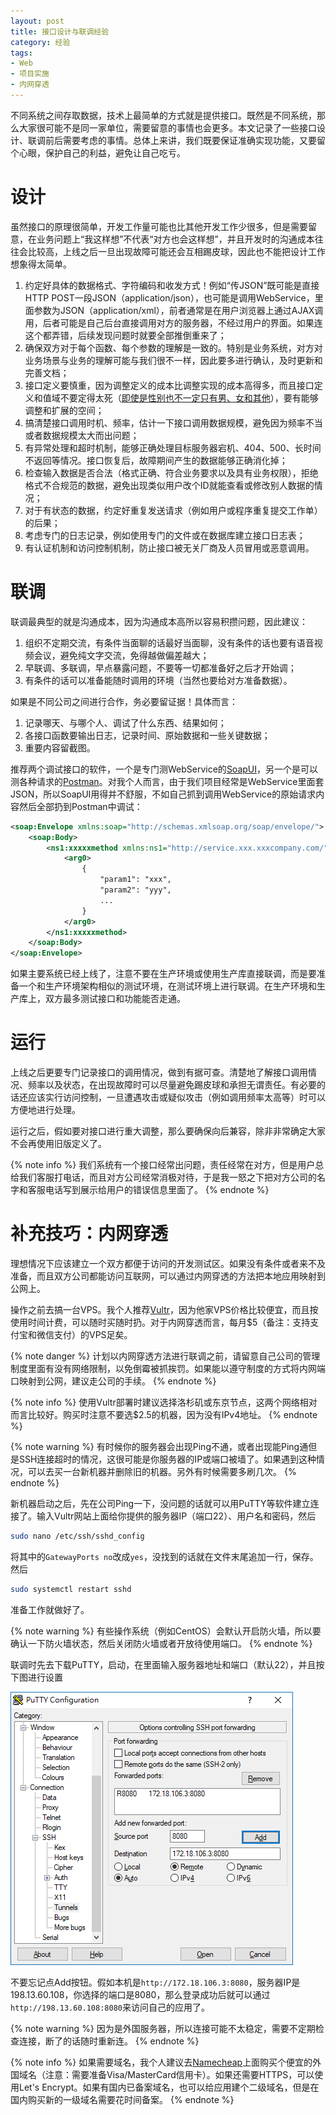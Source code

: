 ```yaml
---
layout: post
title: 接口设计与联调经验
category: 经验
tags: 
- Web
- 项目实施
- 内网穿透
---
```

不同系统之间存取数据，技术上最简单的方式就是提供接口。既然是不同系统，那么大家很可能不是同一家单位，需要留意的事情也会更多。本文记录了一些接口设计、联调前后需要考虑的事情。总体上来讲，我们既要保证准确实现功能，又要留个心眼，保护自己的利益，避免让自己吃亏。
<!-- more --> 

# 设计
虽然接口的原理很简单，开发工作量可能也比其他开发工作少很多，但是需要留意，在业务问题上“我这样想”不代表“对方也会这样想”，并且开发时的沟通成本往往会比较高，上线之后一旦出现故障可能还会互相踢皮球，因此也不能把设计工作想象得太简单。

1. 约定好具体的数据格式、字符编码和收发方式！例如“传JSON”既可能是直接HTTP POST一段JSON（application/json），也可能是调用WebService，里面参数为JSON（application/xml），前者通常是在用户浏览器上通过AJAX调用，后者可能是自己后台直接调用对方的服务器，不经过用户的界面。如果连这个都弄错，后续发现问题时就要全部推倒重来了；
2. 确保双方对于每个函数、每个参数的理解是一致的。特别是业务系统，对方对业务场景与业务的理解可能与我们很不一样，因此要多进行确认，及时更新和完善文档；
3. 接口定义要慎重，因为调整定义的成本比调整实现的成本高得多，而且接口定义和值域不要定得太死（[即使是性别也不一定只有男、女和其他](https://36kr.com/p/217736.html)），要有能够调整和扩展的空间；
4. 搞清楚接口调用时机、频率，估计一下接口调用数据规模，避免因为频率不当或者数据规模太大而出问题；
5. 有异常处理和超时机制，能够正确处理目标服务器宕机、404、500、长时间不返回等情况。接口恢复后，故障期间产生的数据能够正确消化掉；
6. 检查输入数据是否合法（格式正确、符合业务要求以及具有业务权限），拒绝格式不合规范的数据，避免出现类似用户改个ID就能查看或修改别人数据的情况；
7. 对于有状态的数据，约定好重复发送请求（例如用户或程序重复提交工作单）的后果；
8. 考虑专门的日志记录，例如使用专门的文件或在数据库建立接口日志表；
9. 有认证机制和访问控制机制，防止接口被无关厂商及人员冒用或恶意调用。

# 联调
联调最典型的就是沟通成本，因为沟通成本高所以容易积攒问题，因此建议：

1. 组织不定期交流，有条件当面聊的话最好当面聊，没有条件的话也要有语音视频会议，避免纯文字交流，免得越做偏差越大；
2. 早联调、多联调，早点暴露问题，不要等一切都准备好之后才开始调；
3. 有条件的话可以准备能随时调用的环境（当然也要给对方准备数据）。

如果是不同公司之间进行合作，务必要留证据！具体而言：

1. 记录哪天、与哪个人、调试了什么东西、结果如何；
2. 各接口函数要输出日志，记录时间、原始数据和一些关键数据；
3. 重要内容留截图。

推荐两个调试接口的软件，一个是专门测WebService的[SoapUI](https://www.soapui.org)，另一个是可以测各种请求的[Postman](https://www.getpostman.com/apps)。对我个人而言，由于我们项目经常是WebService里面套JSON，所以SoapUI用得并不舒服，不如自己抓到调用WebService的原始请求内容然后全部扔到Postman中调试：

```xml
<soap:Envelope xmlns:soap="http://schemas.xmlsoap.org/soap/envelope/">
    <soap:Body>
        <ns1:xxxxxmethod xmlns:ns1="http://service.xxx.xxxcompany.com/">
            <arg0>
                {
                    "param1": "xxx",
                    "param2": "yyy",
                    ...
                }
            </arg0>
        </ns1:xxxxxmethod>
    </soap:Body>
</soap:Envelope>
```

如果主要系统已经上线了，注意不要在生产环境或使用生产库直接联调，而是要准备一个和生产环境架构相似的测试环境，在测试环境上进行联调。在生产环境和生产库上，双方最多测试接口和功能能否走通。

# 运行
上线之后更要专门记录接口的调用情况，做到有据可查。清楚地了解接口调用情况、频率以及状态，在出现故障时可以尽量避免踢皮球和承担无谓责任。有必要的话还应该实行访问控制，一旦遭遇攻击或疑似攻击（例如调用频率太高等）时可以方便地进行处理。

运行之后，假如要对接口进行重大调整，那么要确保向后兼容，除非非常确定大家不会再使用旧版定义了。

{% note info %}
我们系统有一个接口经常出问题，责任经常在对方，但是用户总给我们客服打电话，而且对方公司经常消极对待，于是我一怒之下把对方公司的名字和客服电话写到展示给用户的错误信息里面了。
{% endnote %}

# 补充技巧：内网穿透
理想情况下应该建立一个双方都便于访问的开发测试区。如果没有条件或者来不及准备，而且双方公司都能访问互联网，可以通过内网穿透的方法把本地应用映射到公网上。

操作之前去搞一台VPS。我个人推荐[Vultr](https://vultr.com)，因为他家VPS价格比较便宜，而且按使用时间计费，可以随时买随时扔。对于内网穿透而言，每月$5（备注：支持支付宝和微信支付）的VPS足矣。

{% note danger %}
计划以内网穿透方法进行联调之前，请留意自己公司的管理制度里面有没有网络限制，以免倒霉被抓挨罚。如果能以遵守制度的方式将内网端口映射到公网，建议走公司的手续。
{% endnote %}

{% note info %}
使用Vultr部署时建议选择洛杉矶或东京节点，这两个网络相对而言比较好。购买时注意不要选$2.5的机器，因为没有IPv4地址。
{% endnote %}

{% note warning %}
有时候你的服务器会出现Ping不通，或者出现能Ping通但是SSH连接超时的情况，这很可能是你服务器的IP或端口被墙了。如果遇到这种情况，可以去买一台新机器并删除旧的机器。另外有时候需要多刷几次。
{% endnote %}

新机器启动之后，先在公司Ping一下，没问题的话就可以用PuTTY等软件建立连接了。输入Vultr网站上面给你提供的服务器IP（端口22）、用户名和密码，然后

```bash
sudo nano /etc/ssh/sshd_config
```

将其中的`GatewayPorts no`改成`yes`，没找到的话就在文件末尾追加一行，保存。然后

```bash
sudo systemctl restart sshd
```

准备工作就做好了。

{% note warning %}
有些操作系统（例如CentOS）会默认开启防火墙，所以要确认一下防火墙状态，然后关闭防火墙或者开放待使用端口。
{% endnote %}

联调时先去下载PuTTY，启动，在里面输入服务器地址和端口（默认22），并且按下图进行设置

![PuTTY设置](/img/cross-company-debug/putty-tunnel.png)

不要忘记点Add按钮。假如本机是`http://172.18.106.3:8080`，服务器IP是198.13.60.108，你选择的端口是8080，那么登录成功后就可以通过`http://198.13.60.108:8080`来访问自己的应用了。

{% note warning %}
因为是外国服务器，所以连接可能不太稳定，需要不定期检查连接，断了的话随时重新连。
{% endnote %}

{% note info %}
如果需要域名，我个人建议去[Namecheap](https://namecheap.com)上面购买个便宜的外国域名（注意：需要准备Visa/MasterCard信用卡）。如果还需要HTTPS，可以使用Let's Encrypt。如果有国内已备案域名，也可以给应用建个二级域名，但是在国内购买新的一级域名需要花时间备案。
{% endnote %}
